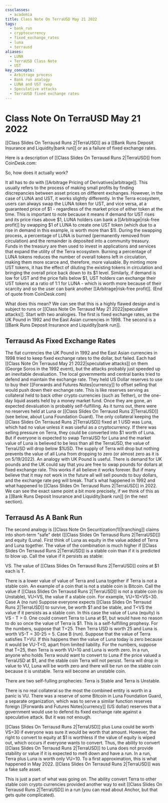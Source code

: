```yaml
---
cssclasses:
  - academia
title: Class Note On TerraUSD May 21 2022
tags:
  - bank_run
  - cryptocurrency
  - fixed_exchange_rates
  - luna
  - terrausd
aliases:
  - LUNA
  - TerraUSD Class Note
  - UST
key_concepts:
  - Arbitrage process
  - Bank run analogy
  - LUNA and UST swap
  - Speculative attacks
  - TerraUSD fixed exchange rates
---
```


# Class Note On TerraUSD May 21 2022

[[Class Slides On Terrausd Runs 2|TerraUSD]] as a [[Bank Runs Deposit Insurance and Liquidity|bank run]] or as a failure of fixed exchange rates.

Here is a description of [[Class Slides On Terrausd Runs 2|TerraUSD]] from CoinDesk.com:

So,  how does it actually work?

It all has to do with [[Arbitrage Pricing of Derivatives|arbitrage]]. This usually refers to the process of making small profits by finding discrepancies between asset prices on different exchanges. However,  in the case of LUNA and UST,  it works slightly differently. In the Terra ecosystem,  users can always swap the LUNA token for UST,  and vice versa,  at a guaranteed price of $1 - regardless of the market price of either token at the time. This is important to note because it means if demand for UST rises and its price rises above $1,  LUNA holders can bank a [[Arbitrage|risk-free profit]] by swapping $1 of LUNA to create one UST token (which due to a rise in demand in this example,     is worth more than $1). During the swapping process,  a percentage of LUNA is burned (permanently removed from circulation) and the remainder is deposited into a community treasury. Funds in the treasury are then used to invest in applications and services that expand the utility of the Terra ecosystem. Burning a percentage of LUNA tokens reduces the number of overall tokens left in circulation,  making them more scarce and,  therefore,  more valuable. By minting more UST tokens,  it has the effect of diluting the existing tokens in circulation and bringing the overall price back down to its $1 level. Similarly,     if demand is low for UST and the price falls below $1,  UST holders can exchange their UST tokens at a ratio of 1:1 for LUNA - which is worth more because of their scarcity and so the user can bank another [[Arbitrage|risk-free profit]]. (End of quote from CoinDesk.com)

What does this mean? We can see that this is a highly flawed design and is subject to runs or [[Class Note On Terrausd May 21 2022|speculative attacks]]. Start with two analogies. The first is fixed exchange rates,  as the UK Pound in 1992 and the East Asian currencies in 1998. The second is a [[Bank Runs Deposit Insurance and Liquidity|bank run]].

## Terrausd As Fixed Exchange Rates

The fiat currencies the UK Pound in 1992 and the East Asian currencies in 1998 tried to keep fixed exchange rates to the dollar,  but failed. Each had [[Class Note On Terrausd May 21 2022|speculative attacks]] on them (George Soros in the 1992 event),  but the attacks probably just speeded up an inevitable devaluation. The local governments and central banks tried to defend and maintain the exchange rate. They held US Dollar reserves to use to buy their [[Forwards and Futures Notes|currency]] to offset selling that would push down their exchange rate. This is like reserves serving as collateral held to back other crypto currencies (such as Tether),  or the one-day liquid assets held by a money market fund. Once they are gone,  an expected devaluation is probably self-fulfilling. As it turns out,  there were no reserves held at Luna or [[Class Slides On Terrausd Runs 2|TerraUSD]] (see below,  about Luna Foundation Guard). The only collateral keeping the [[Class Slides On Terrausd Runs 2|TerraUSD]] fixed at 1 USD was Luna,  which had no value unless it was useful as a cryptocurrency. If there was selling pressure on Terra,  they could be converted into $1 worth of Luna. But if everyone is expected to swap TerraUSD for Luna and the market value of Luna is believed to be less than all the TerraUSD,     the value of TerraUSD will drop below $1USD. The supply of Terra will drop but nothing prevents the value of all Luna from dropping to zero (or almost zero as it is on 5/19/2022). An analogy with UK Pound is useful. There is demand for UK pounds and the UK could say that you are free to swap pounds for dollars at fixed exchange rate. This works if all believe it works forever. But if many believe that it may not work in the future all will sell pounds to buy dollars,  and the exchange rate peg will break. That's what happened in 1992 and what happened to [[Class Slides On Terrausd Runs 2|TerraUSD]] in 2022. We can see the exact same point a bit more precisely,  if we think of this as a [[Bank Runs Deposit Insurance and Liquidity|bank run]] (in the next section).

## Terrausd As A Bank Run

The second analogy is [[Class Note On Securitization(1)|tranching]] claims into short-term "safe" debt ([[Class Slides On Terrausd Runs 2|TerraUSD]]) and equity (Luna). First think of Luna as equity in the value added of Terra and Luna together. The value of the combination is much higher if [[Class Slides On Terrausd Runs 2|TerraUSD]] is a stable coin than if it is predicted to blow up. Call the value if it persists as stable:

VS. The value of [[Class Slides On Terrausd Runs 2|TerraUSD]] coins at $1 each is T.

There is a lower value of value of Terra and Luna together if Terra is not a stable coin. An example of a coin that is not a stable coin is Bitcoin. Call the value if [[Class Slides On Terrausd Runs 2|TerraUSD]] is not a stable coin (is Unstable),  VU<VS,  the value if a stable coin. For example,  VU=10<VS=30. Case A (no run) Suppose everyone expects [[Class Slides On Terrausd Runs 2|TerraUSD]] to survive,  be worth $1 and be stable,     and T<VS the value if it persists as a stable coin. In this case the value of Luna (equity) is VS - T > 0. One could convert Terra to Luna at $1,  but would have no reason to do so once the value of Terra is $1. This is a self-fulfilling prophesy. For the numbers,     suppose that T=25. Then Terra USD is worth 25 and Luna is worth VS-T = 30-25 = 5. Case B (run). Suppose that the value of Terra satisfies T>VU. If this happens then the value of Luna today is zero because it would be VU-T<0,     apart from limited liability. For the numbers,     suppose that T=25,     then Terra is worth VU=10 and Luna is worth zero. In a run,     anyone who holds Terra would want to convert to Luna if the price valued a TerraUSD at $1,  and the stable coin Terra will not persist. Terra will drop in value to VU,  Luna will be worth zero and there will be run on the stable coin because it is unstable. Terra will become an unstable coin.

There are two self-fulling prophecies: Terra is Stable and Terra is Unstable.

There is no real collateral so the most the combined entity is worth in a panic is VU. There was a reserve of some Bitcoin in Luna Foundation Guard,  a separate organization,  which was to serve a similar function reserves foreign [[Forwards and Futures Notes|currency]] (US dollar) reserves that a government would use to defend its fixed exchange rate against a speculative attack. But it was not enough.

[[Class Slides On Terrausd Runs 2|TerraUSD]] plus Luna could be worth VS=30 if everyone was sure it would be worth that amount. However,  the right to convert to equity at $1 is worthless if the value of equity is wiped out,  which occurs if everyone wants to convert. Thus,  the ability to convert [[Class Slides On Terrausd Runs 2|TerraUSD]] to Luna does not provide stability or value if it is expected to melt down and have a run. In a run,  Terra plus Luna is worth only VU=10. To a first approximation,  this is what happened in May 2022. [[Class Slides On Terrausd Runs 2|TerraUSD]] was a fake safe asset.

This is just a part of what was going on. The ability convert Terra to other stable coin crypto currencies provided another way to exit [[Class Slides On Terrausd Runs 2|TerraUSD]] in a run (you can read about Anchor,  but that gets quite complicated).